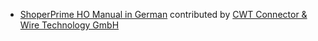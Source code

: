 - [ShoperPrime HO Manual in German](http://shopersolutions.com/docs/user/manual/de/) contributed by [CWT Connector & Wire Technology GmbH](http://www.cwt-assembly.com/)
